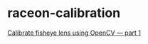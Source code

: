 # raceon-calibration

[Calibrate fisheye lens using OpenCV — part 1](https://medium.com/@kennethjiang/calibrate-fisheye-lens-using-opencv-333b05afa0b0)
